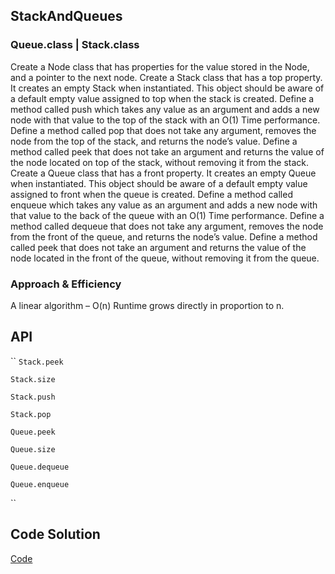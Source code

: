 ## StackAndQueues
### Queue.class | Stack.class
  Create a Node class that has properties for the value stored in the Node, and a pointer to the next node.
  Create a Stack class that has a top property. It creates an empty Stack when instantiated.
  This object should be aware of a default empty value assigned to top when the stack is created.
  Define a method called push which takes any value as an argument and adds a new node with that value to the top of the stack with an O(1) Time performance.
  Define a method called pop that does not take any argument, removes the node from the top of the stack, and returns the node’s value.
  Define a method called peek that does not take an argument and returns the value of the node located on top of the stack, without removing it from the stack.
  Create a Queue class that has a front property. It creates an empty Queue when instantiated.
  This object should be aware of a default empty value assigned to front when the queue is created.
  Define a method called enqueue which takes any value as an argument and adds a new node with that value to the back of the queue with an O(1) Time performance.
  Define a method called dequeue that does not take any argument, removes the node from the front of the queue, and returns the node’s value.
  Define a method called peek that does not take an argument and returns the value of the node located in the front of the queue, without removing it from the queue.
  
  ### Approach & Efficiency
 
  A linear algorithm – O(n) Runtime grows directly in proportion to n.
  ## API
    
``
`Stack.peek` 

`Stack.size`

`Stack.push`

`Stack.pop`

`Queue.peek`

`Queue.size`

`Queue.dequeue`

`Queue.enqueue`

``

## Code Solution
[Code](https://github.com/c23-repo/data-structures-and-algorithms/tree/master/code401Challenges/src/main/java/code401Challenges/stacksandqueues)
